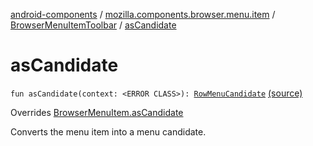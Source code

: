 [android-components](../../index.md) / [mozilla.components.browser.menu.item](../index.md) / [BrowserMenuItemToolbar](index.md) / [asCandidate](./as-candidate.md)

# asCandidate

`fun asCandidate(context: <ERROR CLASS>): `[`RowMenuCandidate`](../../mozilla.components.concept.menu.candidate/-row-menu-candidate/index.md) [(source)](https://github.com/mozilla-mobile/android-components/blob/master/components/browser/menu/src/main/java/mozilla/components/browser/menu/item/BrowserMenuItemToolbar.kt#L68)

Overrides [BrowserMenuItem.asCandidate](../../mozilla.components.browser.menu/-browser-menu-item/as-candidate.md)

Converts the menu item into a menu candidate.

